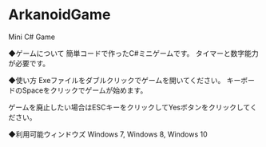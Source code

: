 # ArkanoidGame
Mini C# Game

◆ゲームについて
 簡単コードで作ったC#ミニゲームです。
 タイマーと数字能力が必要です。

◆使い方
 Exeファイルをダブルクリックでゲームを開いてください。
 キーボードのSpaceをクリックでゲームが始めます。
 
 ゲームを廃止したい場合はESCキーをクリックしてYesボタンをクリックしてください。

◆利用可能ウィンドウズ
 Windows 7, Windows 8, Windows 10
